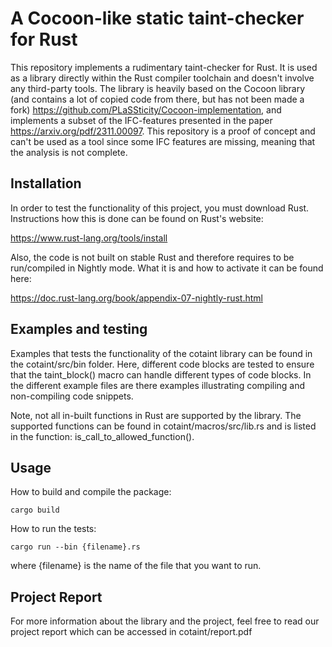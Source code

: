 # A Cocoon-like static taint-checker for Rust

This repository implements a rudimentary taint-checker for Rust. It is used as a library directly within the Rust compiler toolchain and doesn't involve any third-party tools. The library is heavily based on the Cocoon library (and contains a lot of copied code from there, but has not been made a fork) https://github.com/PLaSSticity/Cocoon-implementation, and implements a subset of the IFC-features presented in the paper https://arxiv.org/pdf/2311.00097. This repository is a proof of concept and can't be used as a tool since some IFC features are missing, meaning that the analysis is not complete.

## Installation

In order to test the functionality of this project, you must download Rust. Instructions how this is done can be found on Rust's website: 

https://www.rust-lang.org/tools/install

Also, the code is not built on stable Rust and therefore requires to be run/compiled in Nightly mode. What it is and how to activate it can be found here:

https://doc.rust-lang.org/book/appendix-07-nightly-rust.html 

## Examples and testing

Examples that tests the functionality of the cotaint library can be found in the cotaint/src/bin folder. Here, different code blocks are tested to ensure that the taint_block() macro can handle different types of code blocks. In the different example files are there examples illustrating compiling and non-compiling code snippets.

Note, not all in-built functions in Rust are supported by the library. The supported functions can be found in cotaint/macros/src/lib.rs and is listed in the function: is_call_to_allowed_function(). 


## Usage

How to build and compile the package:
```
cargo build
```

How to run the tests:
```
cargo run --bin {filename}.rs 
```

where {filename} is the name of the file that you want to run. 

## Project Report

For more information about the library and the project, feel free to read our project report which can be accessed in cotaint/report.pdf
